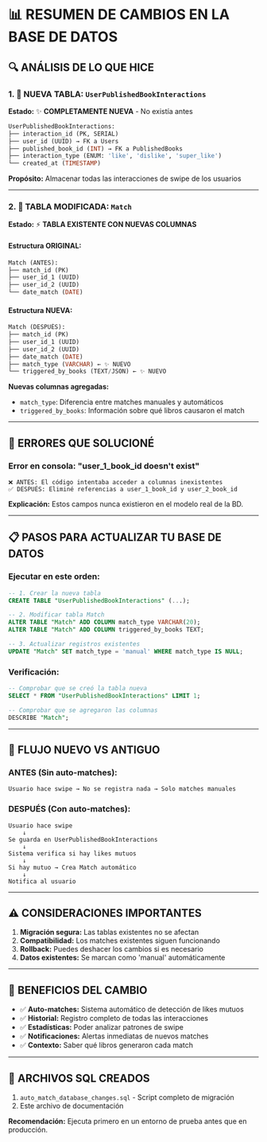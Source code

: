 # 📊 RESUMEN DE CAMBIOS EN LA BASE DE DATOS

## 🔍 **ANÁLISIS DE LO QUE HICE**

### **1. 📁 NUEVA TABLA: `UserPublishedBookInteractions`**

**Estado:** ✨ **COMPLETAMENTE NUEVA** - No existía antes

```sql
UserPublishedBookInteractions:
├── interaction_id (PK, SERIAL)
├── user_id (UUID) → FK a Users
├── published_book_id (INT) → FK a PublishedBooks
├── interaction_type (ENUM: 'like', 'dislike', 'super_like')
└── created_at (TIMESTAMP)
```

**Propósito:** Almacenar todas las interacciones de swipe de los usuarios

---

### **2. 🔧 TABLA MODIFICADA: `Match`**

**Estado:** ⚡ **TABLA EXISTENTE CON NUEVAS COLUMNAS**

#### **Estructura ORIGINAL:**

```sql
Match (ANTES):
├── match_id (PK)
├── user_id_1 (UUID)
├── user_id_2 (UUID)
└── date_match (DATE)
```

#### **Estructura NUEVA:**

```sql
Match (DESPUÉS):
├── match_id (PK)
├── user_id_1 (UUID)
├── user_id_2 (UUID)
├── date_match (DATE)
├── match_type (VARCHAR) ← ✨ NUEVO
└── triggered_by_books (TEXT/JSON) ← ✨ NUEVO
```

**Nuevas columnas agregadas:**

- `match_type`: Diferencia entre matches manuales y automáticos
- `triggered_by_books`: Información sobre qué libros causaron el match

---

## 🚨 **ERRORES QUE SOLUCIONÉ**

### **Error en consola: "user_1_book_id doesn't exist"**

```
❌ ANTES: El código intentaba acceder a columnas inexistentes
✅ DESPUÉS: Eliminé referencias a user_1_book_id y user_2_book_id
```

**Explicación:** Estos campos nunca existieron en el modelo real de la BD.

---

## 📋 **PASOS PARA ACTUALIZAR TU BASE DE DATOS**

### **Ejecutar en este orden:**

```sql
-- 1. Crear la nueva tabla
CREATE TABLE "UserPublishedBookInteractions" (...);

-- 2. Modificar tabla Match
ALTER TABLE "Match" ADD COLUMN match_type VARCHAR(20);
ALTER TABLE "Match" ADD COLUMN triggered_by_books TEXT;

-- 3. Actualizar registros existentes
UPDATE "Match" SET match_type = 'manual' WHERE match_type IS NULL;
```

### **Verificación:**

```sql
-- Comprobar que se creó la tabla nueva
SELECT * FROM "UserPublishedBookInteractions" LIMIT 1;

-- Comprobar que se agregaron las columnas
DESCRIBE "Match";
```

---

## 🔄 **FLUJO NUEVO VS ANTIGUO**

### **ANTES (Sin auto-matches):**

```
Usuario hace swipe → No se registra nada → Solo matches manuales
```

### **DESPUÉS (Con auto-matches):**

```
Usuario hace swipe
    ↓
Se guarda en UserPublishedBookInteractions
    ↓
Sistema verifica si hay likes mutuos
    ↓
Si hay mutuo → Crea Match automático
    ↓
Notifica al usuario
```

---

## ⚠️ **CONSIDERACIONES IMPORTANTES**

1. **Migración segura:** Las tablas existentes no se afectan
2. **Compatibilidad:** Los matches existentes siguen funcionando
3. **Rollback:** Puedes deshacer los cambios si es necesario
4. **Datos existentes:** Se marcan como 'manual' automáticamente

---

## 🎯 **BENEFICIOS DEL CAMBIO**

- ✅ **Auto-matches:** Sistema automático de detección de likes mutuos
- ✅ **Historial:** Registro completo de todas las interacciones
- ✅ **Estadísticas:** Poder analizar patrones de swipe
- ✅ **Notificaciones:** Alertas inmediatas de nuevos matches
- ✅ **Contexto:** Saber qué libros generaron cada match

---

## 🔧 **ARCHIVOS SQL CREADOS**

1. `auto_match_database_changes.sql` - Script completo de migración
2. Este archivo de documentación

**Recomendación:** Ejecuta primero en un entorno de prueba antes que en producción.
